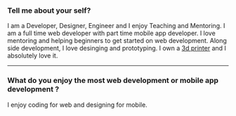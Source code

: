 ### Tell me about your self?
I am a Developer, Designer, Engineer and I enjoy Teaching and Mentoring. I am a full time web developer with part time mobile app developer. I love mentoring and helping beginners to get started on web development. Along side development, I love desinging and prototyping. I own a [3d printer](https://www.youtube.com/watch?v=odDZMYr1di8) and I absolutely love it. 

---

### What do you enjoy the most web development or mobile app development ?
I enjoy coding for web and designing for mobile.

